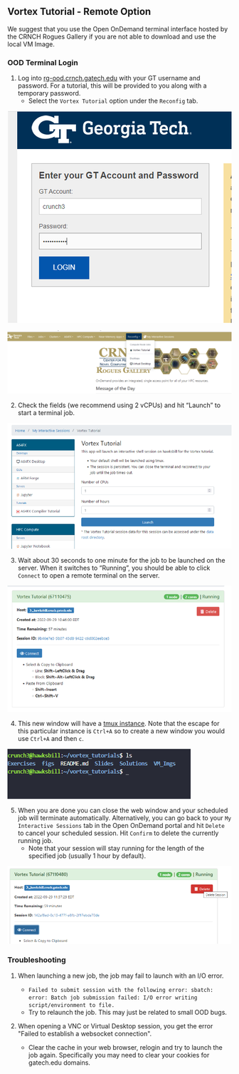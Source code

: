 ## Vortex Tutorial - Remote Option

We suggest that you use the Open OnDemand terminal interface hosted by the CRNCH Rogues Gallery if you are not able to download and use the local VM Image. 

### OOD Terminal Login

1) Log into [rg-ood.crnch.gatech.edu](https://rg-ood.crnch.gatech.edu) with your GT username and password. For a tutorial, this will be provided to you along with a temporary password.
    - Select the `Vortex Tutorial` option under the `Reconfig` tab.

<div style="text-align: center;">
    
![RG OOD login](https://github.com/gt-crnch-rg/vortex_tutorials/blob/e5d2e761b635bdaa372ae5f17cc0c7adce6fb536/figs/vortex_tutorial_login.PNG "RG OOD Login")

</div>

![RG OOD Portal](https://github.com/gt-crnch-rg/vortex_tutorials/blob/e5d2e761b635bdaa372ae5f17cc0c7adce6fb536/figs/vortex_tutorial.PNG "OOD Vortex Portal")

2) Check the fields (we recommend using 2 vCPUs) and hit “Launch” to start a terminal job. 

![Vortex Job](https://github.com/gt-crnch-rg/vortex_tutorials/blob/e5d2e761b635bdaa372ae5f17cc0c7adce6fb536/figs/vortex_tutorial_2.PNG "OOD Vortex Job")

3) Wait about 30 seconds to one minute for the job to be launched on the server. When it switches to “Running”, you should be able to click `Connect` to open a remote terminal on the server.

![Vortex Running](https://github.com/gt-crnch-rg/vortex_tutorials/blob/e5d2e761b635bdaa372ae5f17cc0c7adce6fb536/figs/vortex_tutorial_3.PNG "OOD Vortex Running")

4) This new window will have a [tmux instance](https://www.ocf.berkeley.edu/~ckuehl/tmux/). Note that the escape for this particular instance is `Ctrl+A` so to create a new window you would use `Ctrl+A` and then `c`.

![Vortex Tmux](https://github.com/gt-crnch-rg/vortex_tutorials/blob/e5d2e761b635bdaa372ae5f17cc0c7adce6fb536/figs/vortex_tutorial_4.PNG "OOD Vortex Tmux")

5. When you are done you can close the web window and your scheduled job will terminate automatically. Alternatively, you can go back to your `My Interactive Sessions` tab in the Open OnDemand portal and hit `Delete` to cancel your scheduled session. Hit `Confirm` to delete the currently running job.
    * Note that your session will stay running for the length of the specified job (usually 1 hour by default).

![Vortex Delete](https://github.com/gt-crnch-rg/vortex_tutorials/blob/e5d2e761b635bdaa372ae5f17cc0c7adce6fb536/figs/vortex_tutorial_delete.PNG "OOD Vortex Delete")


### Troubleshooting

1) When launching a new job, the job may fail to launch with an I/O error.
    * `Failed to submit session with the following error: sbatch: error: Batch job submission failed: I/O error writing script/environment to file.`
    * Try to relaunch the job. This may just be related to small OOD bugs.

2) When opening a VNC or Virtual Desktop session, you get the error "Failed to establish a websocket connection".
    * Clear the cache in your web browser, relogin and try to launch the job again. Specifically you may need to clear your cookies for gatech.edu domains.
